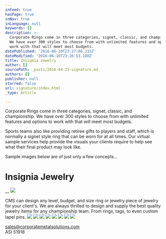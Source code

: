 ```yaml
---
inFeed: true
hasPage: true
inNav: true
inLanguage: null
keywords: []
description: >-
  Corporate Rings come in three categories, signet, classic, and championship.
  We have over 300 styles to choose from with unlimited features and options to
  work with that will meet most budgets.
datePublished: '2016-06-10T23:27:06.231Z'
dateModified: '2016-06-10T23:26:53.100Z'
title: Insignia Jewelry
author: []
sourcePath: _posts/2016-04-25-signature.md
authors: []
publisher: null
starred: false
url: signature/index.html
_type: Article

---
```

Corporate Rings come in three categories, signet, classic, and championship. We have over 300 styles to choose from with unlimited features and options to work with that will meet most budgets.

Sports teams also like providing retiree gifts to players and staff, which is normally a signet style ring that can be worn for at all times. Our virtual sample services help provide the visuals your clients require to help see what their final product may look like.

Sample images below are of just only a few concepts...

# Insignia Jewelry

__
![](https://s3-us-west-2.amazonaws.com/the-grid-img/p/8efd1472fb231a604b2a6f3ebdcacf6b1880da47.jpg)

CMS can design any level, budget, and size ring or jewelry piece of jewelry for your client's. We are always thrilled to design and supply the best quality jewelry items for any championship team. From rings, tags, to even custom lapel pins.
![](https://the-grid-user-content.s3-us-west-2.amazonaws.com/2c59f52d-8c78-484d-9781-3884519fc286.jpg)
![](https://the-grid-user-content.s3-us-west-2.amazonaws.com/58ca6582-98a0-41b0-973c-35302b9071ac.jpg)
![](https://the-grid-user-content.s3-us-west-2.amazonaws.com/0bcb8a76-ac3f-48d5-81e3-e59ce03b9b66.jpg)
![](https://the-grid-user-content.s3-us-west-2.amazonaws.com/50abb261-0835-40db-ab33-16ddca02d994.jpg)
![](https://the-grid-user-content.s3-us-west-2.amazonaws.com/dfe0f055-2dc3-4170-87a9-1a35afb021c2.jpg)
![](https://the-grid-user-content.s3-us-west-2.amazonaws.com/e15062a7-acc0-4969-b98e-ef2dac14e156.jpg)
![](https://the-grid-user-content.s3-us-west-2.amazonaws.com/eec421e5-feee-4960-86bc-f39549b28a53.jpg)
![](https://the-grid-user-content.s3-us-west-2.amazonaws.com/3782f217-295e-46ba-995c-1a46a7a3523c.jpg)

sales@corporatemetalsolutions.com  
ASI 51918